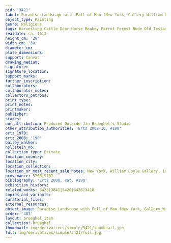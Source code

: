 ```yaml
---
pid: '3421'
label: Paradise Landscape with Fall of Man (New York, Gallery William Doyle)
object_type: Painting
genre: Religious
tags: Harvesting Cattle Deer Horse Monkey Parrot Forest Nude Old_Testament Paradise
realdate: ca. 1613
height_cm: '28'
width_cm: '38'
diameter_cm: 
plate_dimensions: 
support: Canvas
drawing_medium: 
signature: 
signature_location: 
support_marks: 
further_inscription: 
collaborators: 
collaborator_notes: 
collectors_patrons: 
print_type: 
print_notes: 
printmaker: 
publisher: 
states: 
our_attribution: Produced Outside Jan Brueghel's Studio
other_attribution_authorities: 'Ertz 2008-10, #190'
ertz_1979: 
ertz_2008: '190'
bailey_walker: 
hollstein_no: 
collection_type: Private
location_country: 
location_city: 
location_collection: 
location_or_most_recent_sale_notes: New York, William Doyle Gallery, 1984
provenance: 5706|5707
bibliography: 'Ertz 2008, cat. #190'
exhibition_history: 
related_works: 3425|3841|3420|3426|3418
copies_and_variants: 
curatorial_files: 
external_resources: 
object_image: Paradise_Landscape_with_Fall_of_Man_(New_York,_Gallery_William_Doyle).jpg
order: '487'
layout: brueghel_item
collection: brueghel
thumbnail: img/derivatives/simple/3421/thumbnail.jpg
full: img/derivatives/simple/3421/full.jpg
---
```

